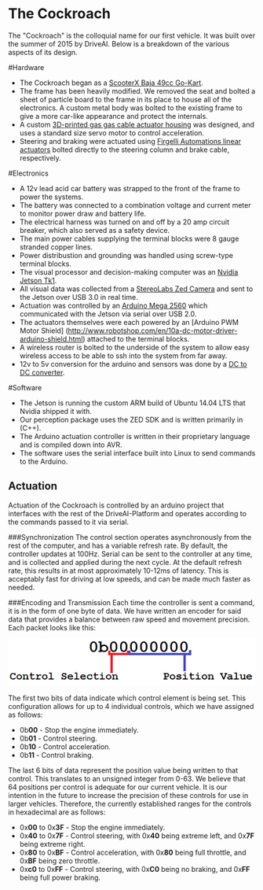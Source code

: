 # The Cockroach
The "Cockroach" is the colloquial name for our first vehicle. It was built over the summer of 2015 by DriveAI. Below is a breakdown of the various aspects of its design.

#Hardware
- The Cockroach began as a [ScooterX Baja 49cc Go-Kart](http://www.scooterx.biz/en/gas-go-karts/20-49cc-scooterx-baja-off-road-go-kart.html).
- The frame has been heavily modified. We removed the seat and bolted a sheet of particle board to the frame in its place to house all of the electronics. A custom metal body was bolted to the existing frame to give a more car-like appearance and protect the internals.
- A custom [3D-printed gas gas cable actuator housing](https://github.com/DriveAI/cockroach-actuator/tree/master/parts) was designed, and uses a standard size servo motor to control acceleration.
- Steering and braking were actuated using [Firgelli Automations linear actuators](https://www.firgelliauto.com/products/feedback-rod-actuator) bolted directly to the steering column and brake cable, respectively.

#Electronics
- A 12v lead acid car battery was strapped to the front of the frame to power the systems.
- The battery was connected to a combination voltage and current meter to monitor power draw and battery life.
- The electrical harness was turned on and off by a 20 amp circuit breaker, which also served as a safety device.
- The main power cables supplying the terminal blocks were 8 gauge stranded copper lines.
- Power distribustion and grounding was handled using screw-type terminal blocks.
- The visual processor and decision-making computer was an [Nvidia Jetson Tk1](http://www.nvidia.com/object/jetson-tk1-embedded-dev-kit.html).
- All visual data was collected from a [StereoLabs Zed Camera](https://www.stereolabs.com/zed/specs/) and sent to the Jetson over USB 3.0 in real time.
- Actuation was controlled by an [Arduino Mega 2560](https://www.arduino.cc/en/Main/ArduinoBoardMega2560) which communicated with the Jetson via serial over USB 2.0.
- The actuators themselves were each powered by an [Arduino PWM Motor Shield] (http://www.robotshop.com/en/10a-dc-motor-driver-arduino-shield.html) attached to the terminal blocks.
- A wireless router is bolted to the underside of the system to allow easy wireless access to be able to ssh into the system from far away.
- 12v to 5v conversion for the arduino and sensors was done by a [DC to DC converter](http://www.ebay.com/itm/LM2596-Buck-Step-down-Power-Converter-Module-DC-4-0-40-to-1-3-37V-LED-Voltmeter-/400802470941?hash=item5d51b05c1d:g:XyoAAOSwLa9UXJBL).

#Software
- The Jetson is running the custom ARM build of Ubuntu 14.04 LTS that Nvidia shipped it with.
- Our perception package uses the ZED SDK and is written primarily in (C++).
- The Arduino actuation controller is written in their proprietary language and is compiled down into AVR.
- The software uses the serial interface built into Linux to send commands to the Arduino.

## Actuation
Actuation of the Cockroach is controlled by an arduino project that interfaces with the rest of the DriveAI-Platform and operates according to the commands passed to it via serial. 

###Synchronization
The control section operates asynchronously from the rest of the computer, and has a variable refresh rate. By default, the controller updates at 100Hz. Serial can be sent to the controller at any time, and is collected and applied during the next cycle. At the default refresh rate, this results in at most approximately 10-12ms of latency. This is acceptably fast for driving at low speeds, and can be made much faster as needed.

###Encoding and Transmission
Each time the controller is sent a command, it is in the form of one byte of data. We have written an encoder for said data that provides a balance between raw speed and movement precision. Each packet looks like this:

![control diagram](cockroach-assets/control_diagram.png)

The first two bits of data indicate which control element is being set. This configuration allows for up to 4 individual controls, which we have assigned as follows:

  * 0b**00** - Stop the engine immediately.
  * 0b**01** - Control steering.
  * 0b**10** - Control acceleration.
  * 0b**11** - Control braking.
  
The last 6 bits of data represent the position value being written to that control. This translates to an unsigned integer from 0-63. We believe that 64 positions per control is adequate for our current vehicle. It is our intention in the future to increase the precision of these controls for use in larger vehicles. Therefore, the currently established ranges for the controls in hexadecimal are as follows:

  * 0x**00** to 0x**3F** - Stop the engine immediately.
  * 0x**40** to 0x**7F** - Control steering, with 0x**40** being extreme left, and 0x**7F** being extreme right.
  * 0x**80** to 0x**BF** - Control acceleration, with 0x**80** being full throttle, and 0x**BF** being zero throttle.
  * 0x**c0** to 0x**FF** - Control steering, with 0x**C0** being no braking, and 0x**FF** being full power braking.
